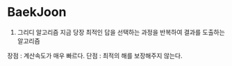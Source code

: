 # BaekJoon

1. 그리디 알고리즘
지금 당장 최적인 답을 선택하는 과정을 반복하여 결과를 도출하는 알고리즘

장점 : 계산속도가 매우 빠르다.
단점 : 최적의 해를 보장해주지 않는다.


